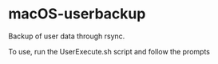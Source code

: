 # macOS-userbackup

Backup of user data through rsync.

To use, run the UserExecute.sh script and follow the prompts
